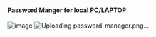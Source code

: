 #### Password Manger for local PC/LAPTOP ####


![image](https://github.com/kodesam/password-manager/assets/81068983/4b873760-7090-42df-81f8-80686f04144c)
![Uploading password-manager.png…]()
